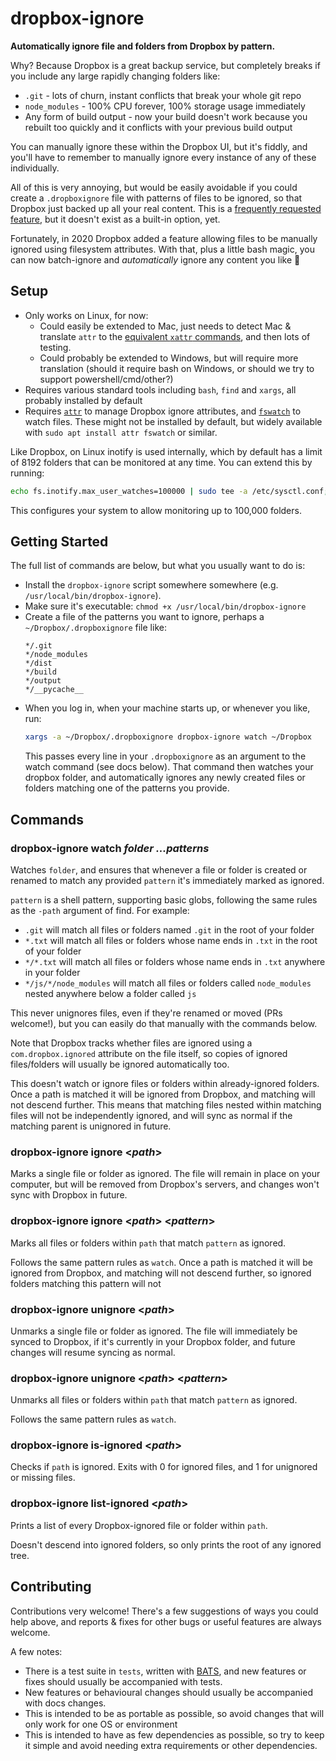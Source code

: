 # dropbox-ignore

**Automatically ignore file and folders from Dropbox by pattern.**

Why? Because Dropbox is a great backup service, but completely breaks if you include any large rapidly changing folders like:

* `.git` - lots of churn, instant conflicts that break your whole git repo
* `node_modules` - 100% CPU forever, 100% storage usage immediately
* Any form of build output - now your build doesn't work because you rebuilt too quickly and it conflicts with your previous build output

You can manually ignore these within the Dropbox UI, but it's fiddly, and you'll have to remember to manually ignore every instance of any of these individually.

All of this is very annoying, but would be easily avoidable if you could create a `.dropboxignore` file with patterns of files to be ignored, so that Dropbox just backed up all your real content. This is a [frequently requested feature](https://www.dropboxforum.com/t5/Dropbox-ideas/Ignore-folder-without-selective-sync/idi-p/5926), but it doesn't exist as a built-in option, yet.

Fortunately, in 2020 Dropbox added a feature allowing files to be manually ignored using filesystem attributes. With that, plus a little bash magic, you can now batch-ignore and _automatically_ ignore any content you like :tada:

## Setup

* Only works on Linux, for now:
    * Could easily be extended to Mac, just needs to detect Mac & translate `attr` to the [equivalent `xattr` commands](https://help.dropbox.com/files-folders/restore-delete/ignored-files), and then lots of testing.
    * Could probably be extended to Windows, but will require more translation (should it require bash on Windows, or should we try to support powershell/cmd/other?)
* Requires various standard tools including `bash`, `find` and `xargs`, all probably installed by default
* Requires [`attr`](https://linux.die.net/man/5/attr) to manage Dropbox ignore attributes, and [`fswatch`](https://github.com/emcrisostomo/fswatch) to watch files. These might not be installed by default, but widely available with `sudo apt install attr fswatch` or similar.

Like Dropbox, on Linux inotify is used internally, which by default has a limit of 8192 folders that can be monitored at any time. You can extend this by running:

```bash
echo fs.inotify.max_user_watches=100000 | sudo tee -a /etc/sysctl.conf; sudo sysctl -p
```

This configures your system to allow monitoring up to 100,000 folders.

## Getting Started

The full list of commands are below, but what you usually want to do is:

* Install the `dropbox-ignore` script somewhere somewhere (e.g. `/usr/local/bin/dropbox-ignore`).
* Make sure it's executable: `chmod +x /usr/local/bin/dropbox-ignore`
* Create a file of the patterns you want to ignore, perhaps a `~/Dropbox/.dropboxignore` file like:
    ```
    */.git
    */node_modules
    */dist
    */build
    */output
    */__pycache__
    ```
* When you log in, when your machine starts up, or whenever you like, run:
    ```bash
    xargs -a ~/Dropbox/.dropboxignore dropbox-ignore watch ~/Dropbox
    ```
    This passes every line in your `.dropboxignore` as an argument to the watch command (see docs below). That command then watches your dropbox folder, and automatically ignores any newly created files or folders matching one of the patterns you provide.

## Commands

### dropbox-ignore watch _folder_ _...patterns_

Watches `folder`, and ensures that whenever a file or folder is created or renamed to match any provided `pattern` it's immediately marked as ignored.

`pattern` is a shell pattern, supporting basic globs, following the same rules as the `-path` argument of find. For example:

* `.git` will match all files or folders named `.git` in the root of your folder
* `*.txt` will match all files or folders whose name ends in `.txt` in the root of your folder
* `*/*.txt` will match all files or folders whose name ends in `.txt` anywhere in your folder
* `*/js/*/node_modules` will match all files or folders called `node_modules` nested anywhere below a folder called `js`

This never unignores files, even if they're renamed or moved (PRs welcome!), but you can easily do that manually with the commands below.

Note that Dropbox tracks whether files are ignored using a `com.dropbox.ignored` attribute on the file itself, so copies of ignored files/folders will usually be ignored automatically too.

This doesn't watch or ignore files or folders within already-ignored folders. Once a path is matched it will be ignored from Dropbox, and matching will not descend further. This means that matching files nested within matching files will not be independently ignored, and will sync as normal if the matching parent is unignored in future.

### dropbox-ignore ignore <_path_>

Marks a single file or folder as ignored. The file will remain in place on your computer, but will be removed from Dropbox's servers, and changes won't sync with Dropbox in future.

### dropbox-ignore ignore <_path_> <_pattern_>

Marks all files or folders within `path` that match `pattern` as ignored.

Follows the same pattern rules as `watch`. Once a path is matched it will be ignored from Dropbox, and matching will not descend further, so ignored folders matching this pattern will not

### dropbox-ignore unignore <_path_>

Unmarks a single file or folder as ignored. The file will immediately be synced to Dropbox, if it's currently in your Dropbox folder, and future changes will resume syncing as normal.

### dropbox-ignore unignore <_path_> <_pattern_>

Unmarks all files or folders within `path` that match `pattern` as ignored.

Follows the same pattern rules as `watch`.

### dropbox-ignore is-ignored <_path_>

Checks if `path` is ignored. Exits with 0 for ignored files, and 1 for unignored or missing files.

### dropbox-ignore list-ignored <_path_>

Prints a list of every Dropbox-ignored file or folder within `path`.

Doesn't descend into ignored folders, so only prints the root of any ignored tree.

## Contributing

Contributions very welcome! There's a few suggestions of ways you could help above, and reports & fixes for other bugs or useful features are always welcome.

A few notes:
* There is a test suite in `tests`, written with [BATS](https://github.com/sstephenson/bats), and new features or fixes should usually be accompanied with tests.
* New features or behavioural changes should usually be accompanied with docs changes.
* This is intended to be as portable as possible, so avoid changes that will only work for one OS or environment
* This is intended to have as few dependencies as possible, so try to keep it simple and avoid needing extra requirements or other dependencies.